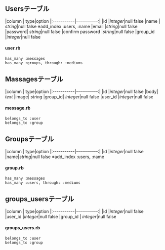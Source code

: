 ## Usersテーブル
|column      |  type|option
|:-----------|-----------:|
|id               |*integer*|null false
|name         | *string*|null false ※add_index :users, :name
|email |*string*|null false
|password| *string*|null false
|confirm password |*string*|null false
|group_id |*integer*|null false

#### user.rb
    has_many :messages
    has_many :groups, through: :mediums



## Massagesテーブル
|column      |  type|option
|:-----------|-----------:|
|id |*integer*|null false
|body| *text*
|image| *string*
|group_id| *integer*|null false
|user_id |*integer*|null false

#### message.rb
    belongs_to :user
    belongs_to :group



## Groupsテーブル
|column      |  type|option
|:-----------|-----------:|
|id |*integer*|null false
|name|*string*|null false ※add_index :users, :name

#### group.rb
    has_many :messages
    has_many :users, through: :mediums



## groups_usersテーブル
|column      |  type|option
|:-----------|-----------:|
|id |*integer*|null false
|user_id |*integer*|null false
|group_id | *integer*|null false

#### groups_users.rb
    belongs_to :user
    belongs_to :group